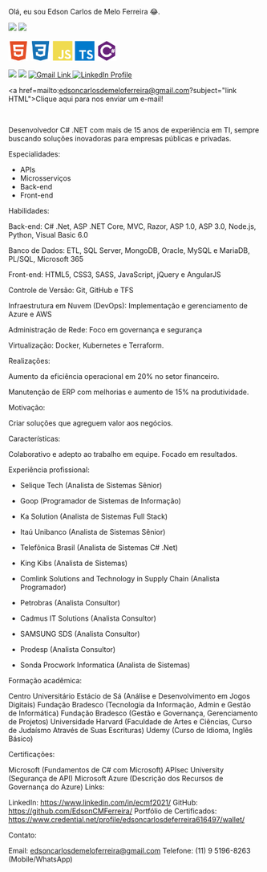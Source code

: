 Olá, eu sou Edson Carlos de Melo Ferreira 😂.
<div style="display: inline_block">
  <a href="https://github.com/EdsonCMFerreira"></a>
  <img heigth="180" src="https://github-readme-stats.vercel.app/api?username=edsoncmferreira&show_icons=true&theme=dracula&include_all_commits=true&count_private=true"/>
  <img heigth="180" src="https://github-readme-stats.vercel.app/api/top-langs/?username=edsoncmferreira&layout=compact&langs_count=16&theme=dark"/>
</div>

<div><br></div>    

<div style="display: inline_block">
  <img align="center" alt="Edson-HTML" heigth="30" width="40" src="https://raw.githubusercontent.com/devicons/devicon/master/icons/html5/html5-plain.svg">
  <img align="center" alt="Edson-CSS" heigth="30" width="40" src="https://raw.githubusercontent.com/devicons/devicon/master/icons/css3/css3-plain.svg">
  <img align="center" alt="Edson-JS" heigth="30" width="40" src="https://raw.githubusercontent.com/devicons/devicon/master/icons/javascript/javascript-plain.svg">
  <img align="center" alt="Edson-TS" heigth="30" width="40" src="https://raw.githubusercontent.com/devicons/devicon/master/icons/typescript/typescript-plain.svg">  
  <img align="center" alt="Edson-Csharp" heigth="30" width="40" src="https://raw.githubusercontent.com/devicons/devicon/master/icons/csharp/csharp-plain.svg">
</div>

<div><br></div>    

<div style="display: inline_block">
  <a ref="https://www.youtube/channel/Uc_-uuuZby0AAt9CV1Nzvc-Q" target="_blank"><img src="https://img.shields.io/badge/YouTube-FF0000?style=for-the-badge&logo=youtube&logoColor=white" target="_blank"></a>
  <a ref="https://discord.gg/G9GPg55A75" target="_blank"><img src="https://img.shields.io/badge/Discord-7278DA?style=for-the-badge&logo=discord&logoColor=white" target="_blank"></a>
<a href="mailto:edsoncarlosdemeloferreira@gmail.com">
  <img src="https://img.shields.io/badge/-Gmail-%23333?style=for-the-badge&logo=gmail&logoColor=white" alt="Gmail Link" target="_blank">
</a>

 <a href="https://www.linkedin.com/in/ecmf2021/" target="_blank">
  <img src="https://img.shields.io/badge/-LinkedIn-%230077B5?style=for-the-badge&logo=linkedin&logoColor=white" alt="LinkedIn Profile" target="_blank">
</a>

<a href=mailto:<nowiki>edsoncarlosdemeloferreira@gmail.com?subject="link HTML">Clique aqui para nos enviar um e-mail!</a>

</div>
<div><br></div>    

Desenvolvedor C# .NET com mais de 15 anos de experiência em TI, sempre buscando soluções inovadoras para empresas públicas e privadas.


Especialidades:

- APIs
- Microsserviços
- Back-end
- Front-end


Habilidades:

Back-end: C# .Net, ASP .NET Core, MVC, Razor, ASP 1.0, ASP 3.0, Node.js, Python, Visual Basic 6.0

Banco de Dados: ETL, SQL Server, MongoDB, Oracle, MySQL e MariaDB, PL/SQL, Microsoft 365

Front-end: HTML5, CSS3, SASS, JavaScript, jQuery e AngularJS

Controle de Versão: Git, GitHub e TFS

Infraestrutura em Nuvem (DevOps): Implementação e gerenciamento de Azure e AWS

Administração de Rede: Foco em governança e segurança

Virtualização: Docker, Kubernetes e Terraform.


Realizações:

Aumento da eficiência operacional em 20% no setor financeiro.

Manutenção de ERP com melhorias e aumento de 15% na produtividade.


Motivação:

Criar soluções que agreguem valor aos negócios.


Características:

Colaborativo e adepto ao trabalho em equipe.
Focado em resultados.


Experiência profissional:

- Selique Tech (Analista de Sistemas Sênior)
  
- Goop (Programador de Sistemas de Informação)
  
- Ka Solution (Analista de Sistemas Full Stack)
  
- Itaú Unibanco (Analista de Sistemas Sênior)
  
- Telefônica Brasil (Analista de Sistemas C# .Net)
  
- King Kibs (Analista de Sistemas)
  
- Comlink Solutions and Technology in Supply Chain (Analista Programador)
  
- Petrobras (Analista Consultor)
  
- Cadmus IT Solutions (Analista Consultor)
  
- SAMSUNG SDS (Analista Consultor)
  
- Prodesp (Analista Consultor)
  
- Sonda Procwork Informatica (Analista de Sistemas)


Formação acadêmica:

Centro Universitário Estácio de Sá (Análise e Desenvolvimento em Jogos Digitais)
Fundação Bradesco (Tecnologia da Informação, Admin e Gestão de Informática)
Fundação Bradesco (Gestão e Governança, Gerenciamento de Projetos)
Universidade Harvard (Faculdade de Artes e Ciências, Curso de Judaísmo Através de Suas Escrituras)
Udemy (Curso de Idioma, Inglês Básico)


Certificações:

Microsoft (Fundamentos de C# com Microsoft)
APIsec University (Segurança de API)
Microsoft Azure (Descrição dos Recursos de Governança do Azure)
Links:

LinkedIn: https://www.linkedin.com/in/ecmf2021/
GitHub: https://github.com/EdsonCMFerreira/
Portfólio de Certificados: https://www.credential.net/profile/edsoncarlosdeferreira616497/wallet/


Contato:

Email: edsoncarlosdemeloferreira@gmail.com
Telefone: (11) 9 5196-8263 (Mobile/WhatsApp)

